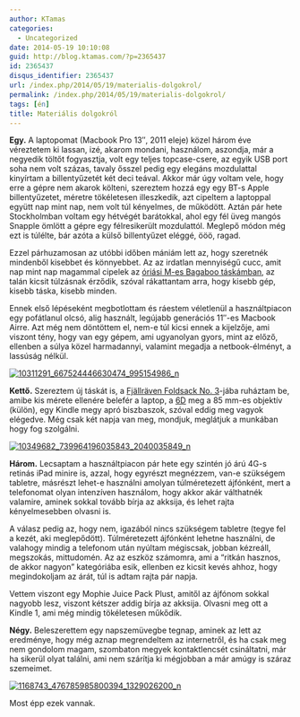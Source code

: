 ```yaml
---
author: KTamas
categories:
  - Uncategorized
date: 2014-05-19 10:10:08
guid: http://blog.ktamas.com/?p=2365437
id: 2365437
disqus_identifier: 2365437
url: /index.php/2014/05/19/materialis-dolgokrol/
permalink: /index.php/2014/05/19/materialis-dolgokrol/
tags: [én]
title: Materiális dolgokról
---
```


**Egy.** A laptopomat (Macbook Pro 13&#8243;, 2011 eleje) közel három éve véreztetem ki lassan, izé, akarom mondani, használom, aszondja, már a negyedik töltőt fogyasztja, volt egy teljes topcase-csere, az egyik USB port soha nem volt százas, tavaly ősszel pedig egy elegáns mozdulattal kinyírtam a billentyűzetét két deci teával. Akkor már úgy voltam vele, hogy erre a gépre nem akarok költeni, szereztem hozzá egy egy BT-s Apple billentyűzetet, méretre tökéletesen illeszkedik, azt cipeltem a laptoppal együtt nap mint nap, nem volt túl kényelmes, de működött. Aztán pár hete Stockholmban voltam egy hétvégét barátokkal, ahol egy fél üveg mangós Snapple ömlött a gépre egy félresikerült mozdulattól. Meglepő módon még ezt is túlélte, bár azóta a külső billentyűzet eléggé, ööö, ragad.

Ezzel párhuzamosan az utóbbi időben mániám lett az, hogy szeretnék mindenből kisebbet és könnyebbet. Az az irdatlan mennyiségű cucc, amit nap mint nap magammal cipelek az [óriási M-es Bagaboo táskámban](http://blog.ktamas.com/index.php/2013/01/26/bagaboo/ "Bagaboo"), az talán kicsit túlzásnak érződik, szóval rákattantam arra, hogy kisebb gép, kisebb táska, kisebb minden.

Ennek első lépéseként megbotlottam és ráestem véletlenül a használtpiacon egy pofátlanul olcsó, alig használt, legújabb generációs 11&#8243;-es Macbook Airre. Azt még nem döntöttem el, nem-e túl kicsi ennek a kijelzője, ami viszont tény, hogy van egy gépem, ami ugyanolyan gyors, mint az előző, ellenben a súlya közel harmadannyi, valamint megadja a netbook-élményt, a lassúság nélkül.

[<img src="/wp-content/uploads/2014/05/10311291_667524446630474_995154986_n.jpg" alt="10311291_667524446630474_995154986_n" width="640" height="640" class="aligncenter size-full wp-image-2365442" srcset="/wp-content/uploads/2014/05/10311291_667524446630474_995154986_n.jpg 640w, /wp-content/uploads/2014/05/10311291_667524446630474_995154986_n-150x150.jpg 150w, /wp-content/uploads/2014/05/10311291_667524446630474_995154986_n-300x300.jpg 300w, /wp-content/uploads/2014/05/10311291_667524446630474_995154986_n-624x624.jpg 624w" sizes="(max-width: 640px) 100vw, 640px" />](/wp-content/uploads/2014/05/10311291_667524446630474_995154986_n.jpg)

**Kettő.** Szereztem új táskát is, a [Fjällräven Foldsack No. 3](http://www.fjallraven.se/foldsack-no-3)-jába ruháztam be, amibe kis mérete ellenére belefér a laptop, a [6D](http://blog.ktamas.com/index.php/2014/01/31/random-csapongasok-a-fotozasrol-dddddd-akarom-mondani-6d/ "Random csapongások a fotózásról (DDDDDD, akarom mondani 6D)") meg a 85 mm-es objektív (külön), egy Kindle megy apró biszbaszok, szóval eddig meg vagyok elégedve. Még csak két napja van meg, mondjuk, meglátjuk a munkában hogy fog szolgálni.

[<img src="/wp-content/uploads/2014/05/10349682_739964196035843_2040035849_n.jpg" alt="10349682_739964196035843_2040035849_n" width="640" height="640" class="aligncenter size-full wp-image-2365443" srcset="/wp-content/uploads/2014/05/10349682_739964196035843_2040035849_n.jpg 640w, /wp-content/uploads/2014/05/10349682_739964196035843_2040035849_n-150x150.jpg 150w, /wp-content/uploads/2014/05/10349682_739964196035843_2040035849_n-300x300.jpg 300w, /wp-content/uploads/2014/05/10349682_739964196035843_2040035849_n-624x624.jpg 624w" sizes="(max-width: 640px) 100vw, 640px" />](/wp-content/uploads/2014/05/10349682_739964196035843_2040035849_n.jpg)

**Három.** Lecsaptam a használtpiacon pár hete egy szintén jó árú 4G-s retinás iPad minire is, azzal, hogy egyrészt megnézzem, van-e szükségem tabletre, másrészt lehet-e használni amolyan túlméretezett ájfónként, mert a telefonomat olyan intenzíven használom, hogy akkor akár válthatnék valamire, aminek sokkal tovább bírja az akksija, és lehet rajta kényelmesebben olvasni is.

A válasz pedig az, hogy nem, igazából nincs szükségem tabletre (tegye fel a kezét, aki meglepődött). Túlméretezett ájfónként lehetne használni, de valahogy mindig a telefonom után nyúltam mégiscsak, jobban kézreáll, megszokás, mittudomén. Az az eszköz számomra, ami a &#8220;ritkán hasznos, de akkor nagyon&#8221; kategóriába esik, ellenben ez kicsit kevés ahhoz, hogy megindokoljam az árát, túl is adtam rajta pár napja.

Vettem viszont egy Mophie Juice Pack Plust, amitől az ájfónom sokkal nagyobb lesz, viszont kétszer addig bírja az akksija. Olvasni meg ott a Kindle 1, ami még mindig tökéletesen műkődik.

**Négy.** Beleszerettem egy napszemüvegbe tegnap, aminek az lett az eredménye, hogy még aznap megrendeltem az internetről, és ha csak meg nem gondolom magam, szombaton megyek kontaktlencsét csináltatni, már ha sikerül olyat találni, ami nem szárítja ki mégjobban a már amúgy is száraz szemeimet.

[<img src="/wp-content/uploads/2014/05/1168743_476785985800394_1329026200_n.jpg" alt="1168743_476785985800394_1329026200_n" width="640" height="640" class="aligncenter size-full wp-image-2365444" srcset="/wp-content/uploads/2014/05/1168743_476785985800394_1329026200_n.jpg 640w, /wp-content/uploads/2014/05/1168743_476785985800394_1329026200_n-150x150.jpg 150w, /wp-content/uploads/2014/05/1168743_476785985800394_1329026200_n-300x300.jpg 300w, /wp-content/uploads/2014/05/1168743_476785985800394_1329026200_n-624x624.jpg 624w" sizes="(max-width: 640px) 100vw, 640px" />](/wp-content/uploads/2014/05/1168743_476785985800394_1329026200_n.jpg)

Most épp ezek vannak.
